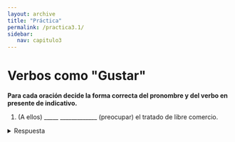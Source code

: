 ```yaml
---
layout: archive
title: "Práctica"
permalink: /practica3.1/
sidebar:
   nav: capitulo3
---
```


# Verbos como "Gustar"

**Para cada oración decide la forma correcta del pronombre y del verbo en presente de indicativo.**

1. (A ellos) _____  _____________ (preocupar) el tratado de libre comercio.

<details>
  <summary>Respuesta</summary>
  les preocupa  
  <details>


2. Laura me dijo que a ella no _____  _____________ (importar) el derroche, y yo no estoy de acuerdo.

<details>
  <summary>Respuesta</summary>
  le importa  
  <details>


3. A esta marca _____  _____________ (interesar) el valor de su empresa.
<details>
  <summary>Respuesta</summary>
  le interesa
  <details>


4. A los clientes de esta confitería _____  _____________ (fascinar) las recetas que preparan.
<details>
  <summary>Respuesta</summary>
  les fascinan  
  <details>

5. A nadie _____  _____________ (gustar) el condimento que usa este cocinero.

  <summary>Respuesta</summary>
  le gusta  


6. (A ti) no _____  _____________ (molestar) si me demoro, ¿no?
<details>
  <summary>Respuesta</summary>
  te molesta  
  <details>

7. Quería escribir un poema, pero siento que hoy (a mi) _____  _____________ (faltar) inspiración.
<details>
  <summary>Respuesta</summary>
  me falta  
  <details>

8. (A mi) _____  _____________ (parecer) que Juan y Daniela están coqueteando.
<details>
  <summary>Respuesta</summary>
  me parece  
  <details>

9. Creo que (a ti) _____  _____________ (interesar) la subcontratación, ¿verdad?
<details>
  <summary>Respuesta</summary>
  te interesa  
  <details>

10. A esta empresa _____  _____________ (faltar) más bienes raíces para consolidarse y ganar algún premio.
<details>
  <summary>Respuesta</summary>
  le faltan  
  <details>
